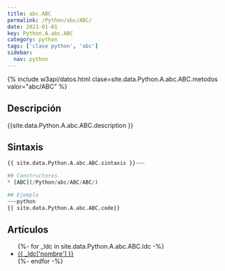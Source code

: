 ```yaml
---
title: abc.ABC
permalink: /Python/abc/ABC/
date: 2021-01-01
key: Python.A.abc.ABC
category: python
tags: ['clase python', 'abc']
sidebar: 
  nav: python
---
```


{% include w3api/datos.html clase=site.data.Python.A.abc.ABC.metodos valor="abc/ABC" %}

## Descripción
{{site.data.Python.A.abc.ABC.description }}

## Sintaxis
~~~python
{{ site.data.Python.A.abc.ABC.sintaxis }}~~~

## Constructores
* [ABC](/Python/abc/ABC/ABC/)

## Ejemplo
~~~python
{{ site.data.Python.A.abc.ABC.code}}
~~~

## Artículos
<ul>
{%- for _ldc in site.data.Python.A.abc.ABC.ldc -%}
   <li>
       <a href="{{_ldc['url'] }}">{{ _ldc['nombre'] }}</a>
   </li>
{%- endfor -%}
</ul>
